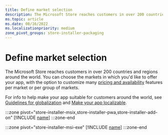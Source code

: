 ```yaml
---
title: Define market selection
description: The Microsoft Store reaches customers in over 200 countries and regions around the world.
ms.topic: article
ms.date: 08/16/2022
ms.localizationpriority: medium
zone_pivot_groups: store-installer-packaging
---
```


# Define market selection

The Microsoft Store reaches customers in over 200 countries and regions around the world. You can choose the markets in which you'd like to offer your app, with the option to customize many [pricing and availability](price-and-availability.md) features per market or per group of markets.

For info to help make your app suitable for customers around the world, see [Guidelines for globalization](/windows/apps/design/globalizing/guidelines-and-checklist-for-globalizing-your-app) and [Make your app localizable](/windows/apps/design/globalizing/prepare-your-app-for-localization).

:::zone pivot="store-installer-msix,store-installer-pwa,store-installer-add-on"
[!INCLUDE [name](../../../includes/store/msix/market-selection.md)]
:::zone-end

:::zone pivot="store-installer-msi-exe"
[!INCLUDE [name](../../../includes/store/msi/market-selection.md)]
:::zone-end
